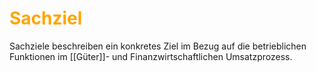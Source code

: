 # <font color = "orange">Sachziel</font>
Sachziele beschreiben ein konkretes Ziel im Bezug auf die betrieblichen Funktionen im [[Güter]]- und Finanzwirtschaftlichen Umsatzprozess.